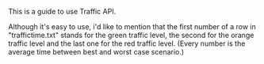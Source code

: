 This is a guide to use Traffic API.

Although it's easy to use, i'd like to mention that the first number of a row in "traffictime.txt" stands for the green traffic level, the second for the orange traffic level and the last one for the red traffic level. (Every number is the average time between best and worst case scenario.)
